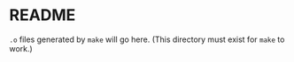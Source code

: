 # README
`.o` files generated by `make` will go here. (This directory must exist for `make` to work.)
